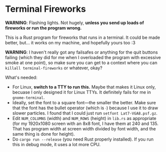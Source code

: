 # Terminal Fireworks

**WARNING**: Flashing lights. Not hugely, __unless you send up loads of fireworks or run the program wrong.__

This is a Rust program for fireworks that runs in a terminal.
It could be made better, but... it works on my machine, and hopefully yours too :3

**WARNING**: I haven't really got any failsafes or anything for the quit buttons failing (which they did for me when I overloaded the program with excessive smoke at one point), so make sure you can get to a context where you can `killall terminal-fireworks` or whatever, okay?

What's needed:
- For Linux, **switch to a TTY to run this.**
	Maybe that makes it Linux only, becuase I only designed it for Linux TTYs.
	It definitely fails for me in `gnome-terminal`.
- Ideally, set the font to a square font—the smaller the better.
	Make sure that the font has the bullet operator (which is ∙) because I use it to draw slower particles.
	I found that I could just run `setfont Lat7-VGA8.psf.gz`.
- Edit `NUM_COLUMNS` (width) and `NUM_ROWS` (height) in `lib.rs` as appropriate (for my 1920x1080 screen with an 8x8 font, I have them at 240 and 135. That has program width at screen width divided by font width, and the same thing is done for height).
- Do `cargo run --release` (you need Rust properly installed).
	If you run this in debug mode, it uses a lot more CPU.
